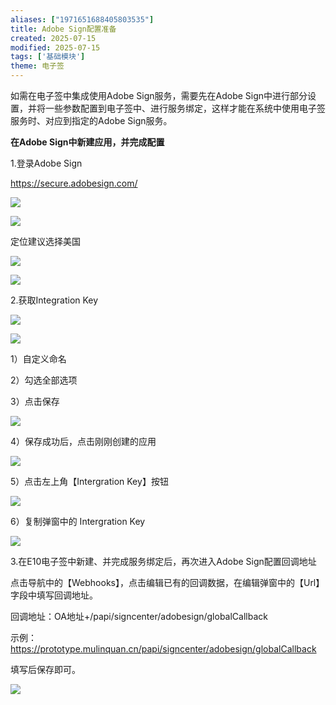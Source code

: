 ```yaml
---
aliases: ["1971651688405803535"]
title: Adobe Sign配置准备
created: 2025-07-15
modified: 2025-07-15
tags: ['基础模块']
theme: 电子签
---
```


如需在电子签中集成使用Adobe Sign服务，需要先在Adobe Sign中进行部分设置，并将一些参数配置到电子签中、进行服务绑定，这样才能在系统中使用电子签服务时、对应到指定的Adobe Sign服务。

**在Adobe Sign中新建应用，并完成配置**

1.登录Adobe Sign

<https://secure.adobesign.com/>

![](d2776fa4c23d316a7518453850483296.jpg)

![](f266d6165b17bb353e8dcdea46a50b49.jpg)

定位建议选择美国

![](e74f00bc80aed74e696f7085a1168e22.jpg)

![](1d00c5fcb29a583d48a71645b46f5b3f.jpg)

2.获取Integration Key

![](00e98e2f00a78ae1a8abae70c8a53346.jpg)

![](0131485bfc6a95a3d21566f8651ac23d.jpg)

1）自定义命名

2）勾选全部选项

3）点击保存

![](191348ae0413c8b300a8716371e24c15.jpg)

4）保存成功后，点击刚刚创建的应用

![](84538b086fbfd93220901d1b795e3ff8.jpg)

5）点击左上角【Intergration Key】按钮

![](ab8ebc5b969193a7be596041b487e415.jpg)

6）复制弹窗中的 Intergration Key

![](45777ba8a4f4d8beef028e2a5209a828.jpg)

3.在E10电子签中新建、并完成服务绑定后，再次进入Adobe Sign配置回调地址

点击导航中的【Webhooks】，点击编辑已有的回调数据，在编辑弹窗中的【Url】字段中填写回调地址。

回调地址：OA地址+/papi/signcenter/adobesign/globalCallback

示例：https://prototype.mulinquan.cn/papi/signcenter/adobesign/globalCallback

填写后保存即可。

![](6159131119e2fe54da7c19f93ed45de6.jpg)